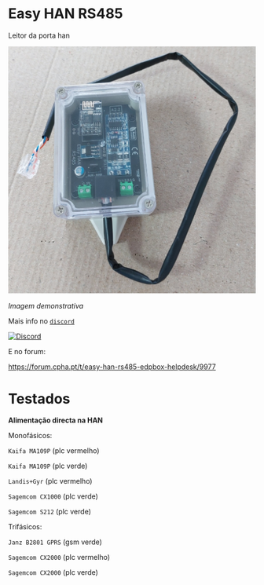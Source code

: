 # Easy HAN RS485
Leitor da porta han

![edpbox: o seu contador inteligente, é mais que um contador](./Easy-HAN-A2.2.jpg)

<i>Imagem demonstrativa</i>

Mais info no [```discord```](https://discord.gg/Mh9mTEA)

[![Discord](https://img.shields.io/discord/494714310518505472?style=plastic&logo=discord)](https://discord.gg/Mh9mTEA) 

E no forum:

https://forum.cpha.pt/t/easy-han-rs485-edpbox-helpdesk/9977

# Testados

**Alimentação directa na HAN**

Monofásicos:

```Kaifa MA109P``` (plc vermelho) 

```Kaifa MA109P``` (plc verde)

```Landis+Gyr``` (plc vermelho) 

```Sagemcom CX1000``` (plc verde)

```Sagemcom S212``` (plc verde)

Trifásicos:

```Janz B2801 GPRS``` (gsm verde) 

```Sagemcom CX2000``` (plc vermelho)

```Sagemcom CX2000``` (plc verde)

